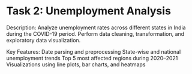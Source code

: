# Task 2: Unemployment Analysis
Description:
  Analyze unemployment rates across different states in India during the COVID-19 period.
  Perform data cleaning, transformation, and exploratory data visualization.

Key Features:
  Date parsing and preprocessing
  State-wise and national unemployment trends
  Top 5 most affected regions during 2020–2021
  Visualizations using line plots, bar charts, and heatmaps

